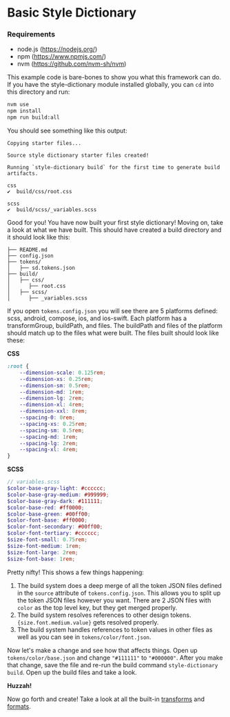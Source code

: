 # Basic Style Dictionary

### Requirements

* node.js (https://nodejs.org/)
* npm (https://www.npmjs.com/)
* nvm (https://github.com/nvm-sh/nvm)

This example code is bare-bones to show you what this framework can do. If you have the style-dictionary module installed globally, you can `cd` into this directory and run:
```bash
nvm use
npm install
npm run build:all
```

You should see something like this output:
```
Copying starter files...

Source style dictionary starter files created!

Running `style-dictionary build` for the first time to generate build artifacts.

css
✔︎  build/css/root.css

scss
✔︎  build/scss/_variables.scss
```

Good for you! You have now built your first style dictionary! Moving on, take a look at what we have built. This should have created a build directory and it should look like this:
```
├── README.md
├── config.json
├── tokens/
│   ├── sd.tokens.json
├── build/
│   ├── css/
│      ├── root.css
│   ├── scss/
│      ├── _variables.scss
```

If you open `tokens.config.json` you will see there are 5 platforms defined: scss, android, compose, ios, and ios-swift. Each platform has a transformGroup, buildPath, and files. The buildPath and files of the platform should match up to the files what were built. The files built should look like these:

**CSS**
```css
:root {
    --dimension-scale: 0.125rem;
    --dimension-xs: 0.25rem;
    --dimension-sm: 0.5rem;
    --dimension-md: 1rem;
    --dimension-lg: 2rem;
    --dimension-xl: 4rem;
    --dimension-xxl: 8rem;
    --spacing-0: 0rem;
    --spacing-xs: 0.25rem;
    --spacing-sm: 0.5rem;
    --spacing-md: 1rem;
    --spacing-lg: 2rem;
    --spacing-xl: 4rem;
}
```

**SCSS**
```scss
// variables.scss
$color-base-gray-light: #cccccc;
$color-base-gray-medium: #999999;
$color-base-gray-dark: #111111;
$color-base-red: #ff0000;
$color-base-green: #00ff00;
$color-font-base: #ff0000;
$color-font-secondary: #00ff00;
$color-font-tertiary: #cccccc;
$size-font-small: 0.75rem;
$size-font-medium: 1rem;
$size-font-large: 2rem;
$size-font-base: 1rem;
```

Pretty nifty! This shows a few things happening:
1. The build system does a deep merge of all the token JSON files defined in the `source` attribute of `tokens.config.json`. This allows you to split up the token JSON files however you want. There are 2 JSON files with `color` as the top level key, but they get merged properly.
1. The build system resolves references to other design tokens. `{size.font.medium.value}` gets resolved properly.
1. The build system handles references to token values in other files as well as you can see in `tokens/color/font.json`.

Now let's make a change and see how that affects things. Open up `tokens/color/base.json` and change `"#111111"` to `"#000000"`. After you make that change, save the file and re-run the build command `style-dictionary build`. Open up the build files and take a look.

**Huzzah!**

Now go forth and create! Take a look at all the built-in [transforms](https://amzn.github.io/style-dictionary/#/transforms?id=pre-defined-transforms) and [formats](https://amzn.github.io/style-dictionary/#/formats?id=pre-defined-formats).
